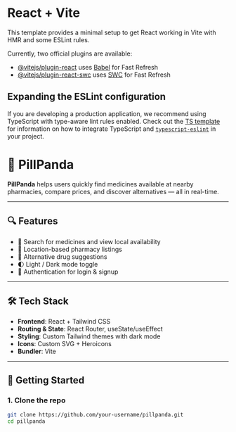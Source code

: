 # React + Vite

This template provides a minimal setup to get React working in Vite with HMR and some ESLint rules.

Currently, two official plugins are available:

- [@vitejs/plugin-react](https://github.com/vitejs/vite-plugin-react/blob/main/packages/plugin-react) uses [Babel](https://babeljs.io/) for Fast Refresh
- [@vitejs/plugin-react-swc](https://github.com/vitejs/vite-plugin-react/blob/main/packages/plugin-react-swc) uses [SWC](https://swc.rs/) for Fast Refresh

## Expanding the ESLint configuration

If you are developing a production application, we recommend using TypeScript with type-aware lint rules enabled. Check out the [TS template](https://github.com/vitejs/vite/tree/main/packages/create-vite/template-react-ts) for information on how to integrate TypeScript and [`typescript-eslint`](https://typescript-eslint.io) in your project.
# 🐼 PillPanda

**PillPanda** helps users quickly find medicines available at nearby pharmacies, compare prices, and discover alternatives — all in real-time.

---

## 🔍 Features

- 🔎 Search for medicines and view local availability
- 📍 Location-based pharmacy listings
- 💊 Alternative drug suggestions
- 🌓 Light / Dark mode toggle
- 🔐 Authentication for login & signup

---

## 🛠 Tech Stack

- **Frontend**: React + Tailwind CSS
- **Routing & State**: React Router, useState/useEffect
- **Styling**: Custom Tailwind themes with dark mode
- **Icons**: Custom SVG + Heroicons
- **Bundler**: Vite

---

## 🚀 Getting Started

### 1. Clone the repo

```bash
git clone https://github.com/your-username/pillpanda.git
cd pillpanda
